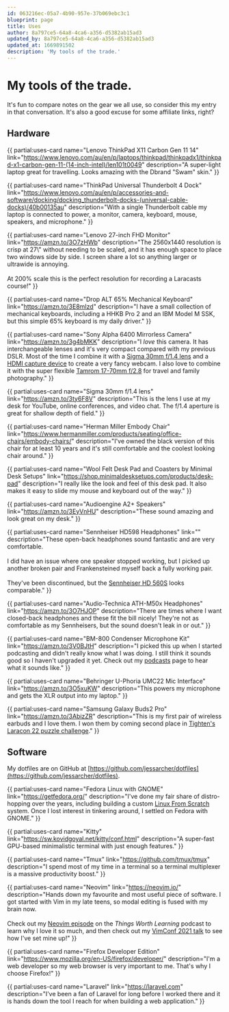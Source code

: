 ```yaml
---
id: 063216ec-05a7-4b90-957e-37b069ebc3c1
blueprint: page
title: Uses
author: 8a797ce5-64a8-4ca6-a356-d5382ab15ad3
updated_by: 8a797ce5-64a8-4ca6-a356-d5382ab15ad3
updated_at: 1669891502
description: 'My tools of the trade.'
---
```

# My tools of the trade.

It's fun to compare notes on the gear we all use, so consider this my entry in that conversation. It's also a good excuse for some affiliate links, right?

## Hardware

{{
    partial:uses-card
    name="Lenovo ThinkPad X11 Carbon Gen 11 14"
    link="https://www.lenovo.com/au/en/p/laptops/thinkpad/thinkpadx1/thinkpad-x1-carbon-gen-11-(14-inch-intel)/len101t0049"
    description="A super-light laptop great for travelling. Looks amazing with the Dbrand \"Swam\" skin."
}}

{{
    partial:uses-card
    name="ThinkPad Universal Thunderbolt 4 Dock"
    link="https://www.lenovo.com/au/en/p/accessories-and-software/docking/docking_thunderbolt-docks-(universal-cable-docks)/40b00135au"
    description="With a single Thunderbolt cable my laptop is connected to power, a monitor, camera, keyboard, mouse, speakers, and microphone."
}}

{{
    partial:uses-card
    name="Lenovo 27-inch FHD Monitor"
    link="https://amzn.to/3O7zHWb"
    description="The 2560x1440 resolution is crisp at 27\\" without needing to be scaled, and it has enough space to place two windows side by side. I screen share a lot so anything larger or ultrawide is annoying.<br><br>At 200% scale this is the perfect resolution for recording a Laracasts course!"
}}

{{
    partial:uses-card
    name="Drop ALT 65% Mechanical Keyboard"
    link="https://amzn.to/3E8mIzd"
    description="I have a small collection of mechanical keyboards, including a HHKB Pro 2 and an IBM Model M SSK, but this simple 65% keyboard is my daily driver."
}}

{{
    partial:uses-card
    name="Sony Alpha 6400 Mirrorless Camera"
    link="https://amzn.to/3g4bMKK"
    description="I *love* this camera. It has interchangeable lenses and it's very compact compared with my previous DSLR. Most of the time I combine it with a [Sigma 30mm f/1.4 lens](https://amzn.to/3ty6F8V) and a [HDMI capture device](https://amzn.to/3TEiKUB) to create a very fancy webcam. I also love to combine it with the super flexible [Tamrom 17-70mm f/2.8](https://amzn.to/3VdV9vl) for travel and family photography."
}}

{{
    partial:uses-card
    name="Sigma 30mm f/1.4 lens"
    link="https://amzn.to/3ty6F8V"
    description="This is the lens I use at my desk for YouTube, online conferences, and video chat. The f/1.4 aperture is great for shallow depth of field."
}}

{{
    partial:uses-card
    name="Herman Miller Embody Chair"
    link="https://www.hermanmiller.com/products/seating/office-chairs/embody-chairs/"
    description="I've owned the black version of this chair for at least 10 years and it's still comfortable and the coolest looking chair around."
}}

{{
    partial:uses-card
    name="Wool Felt Desk Pad and Coasters by Minimal Desk Setups"
    link="https://shop.minimaldesksetups.com/products/desk-pad"
    description="I really like the look and feel of this desk pad. It also makes it easy to slide my mouse and keyboard out of the way."
}}

{{
    partial:uses-card
    name="Audioengine A2+ Speakers"
    link="https://amzn.to/3EyVnHU"
    description="These sound amazing and look great on my desk."
}}

{{
    partial:uses-card
    name="Sennheiser HD598 Headphones"
    link=""
    description="These open-back headphones sound fantastic and are very comfortable.<br><br>I did have an issue where one speaker stopped working, but I picked up another broken pair and Frankensteined myself back a fully working pair.<br><br>They've been discontinued, but the [Sennheiser HD 560S](https://amzn.to/3AfdH6b) looks comparable."
}}

{{
    partial:uses-card
    name="Audio-Technica ATH-M50x Headphones"
    link="https://amzn.to/3O7HJOP"
    description="There are times where I want closed-back headphones and these fit the bill nicely! They're not as comfortable as my Sennheisers, but the sound doesn't leak in or out."
}}

{{
    partial:uses-card
    name="BM-800 Condenser Microphone Kit"
    link="https://amzn.to/3V0BJtH"
    description="I picked this up when I started podcasting and didn't really know what I was doing. I still think it sounds good so I haven't upgraded it yet. Check out my [podcasts](/podcasts) page to hear what it sounds like."
}}

{{
    partial:uses-card
    name="Behringer U-Phoria UMC22 Mic Interface"
    link="https://amzn.to/3O5xuKW"
    description="This powers my microphone and gets the XLR output into my laptop."
}}

{{
    partial:uses-card
    name="Samsung Galaxy Buds2 Pro"
    link="https://amzn.to/3AbizZR"
    description="This is my first pair of wireless earbuds and I love them. I won them by coming second place in [Tighten's Laracon 22 puzzle challenge](https://tighten.com/laracon/puzzle-1/)."
}}

## Software

My dotfiles are on GitHub at [https://github.com/jessarcher/dotfiles](https://github.com/jessarcher/dotfiles).

{{
    partial:uses-card
    name="Fedora Linux with GNOME"
    link="https://getfedora.org/"
    description="I've done my fair share of distro-hopping over the years, including building a custom [Linux From Scratch](https://www.linuxfromscratch.org/) system. Once I lost interest in tinkering around, I settled on Fedora with GNOME."
}}

{{
    partial:uses-card
    name="Kitty"
    link="https://sw.kovidgoyal.net/kitty/conf.html"
    description="A super-fast GPU-based minimalistic terminal with just enough features."
}}

{{
    partial:uses-card
    name="Tmux"
    link="https://github.com/tmux/tmux"
    description="I spend most of my time in a terminal so a terminal multiplexer is a massive productivity boost."
}}

{{
    partial:uses-card
    name="Neovim"
    link="https://neovim.io/"
    description="Hands down my favourite and most useful piece of software. I got started with Vim in my late teens, so modal editing is fused with my brain now.<br><br>Check out my [Neovim episode](https://thingsworthlearning.show/episodes/neovim-with-jess-archer) on the *Things Worth Learning* podcast to learn why I love it so much, and then check out my [VimConf 2021 talk](https://youtu.be/434tljD-5C8) to see how I've set mine up!"
}}

{{
    partial:uses-card
    name="Firefox Developer Edition"
    link="https://www.mozilla.org/en-US/firefox/developer/"
    description="I'm a web developer so my web browser is very important to me. That's why I choose Firefox!"
}}

{{
    partial:uses-card
    name="Laravel"
    link="https://laravel.com"
    description="I've been a fan of Laravel for long before I worked there and it is hands down the tool I reach for when building a web application."
}}
